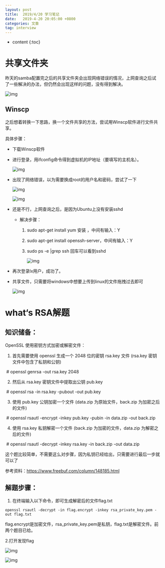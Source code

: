 ```yaml
---
layout: post
title:  2019/4/20 学习笔记
date:   2019-4-20 20:05:00 +0800
categories: 文章
tag: interview
---
```


* content
{:toc}
# 共享文件夹

昨天的samba配置完之后的共享文件夹会出现网络错误的情况，上网查询之后试了一些解决的办法，但仍然会出现这样的问题，没有得到解决。

![img](https://wx1.sinaimg.cn/mw690/0066mMjily1g28z5010yij30fo06w3ym.jpg)

## Winscp

之后想着转换一下思路，换一个文件共享的方法，尝试用Winscp软件进行文件共享。

具体步骤：

- 下载Winscp软件

- 进行登录，用ifconfig命令得到虚拟机的IP地址（要填写的主机名）。

  ![img](https://wx1.sinaimg.cn/mw690/0066mMjily1g28z5011adj30hs0by74c.jpg)

- 出现了网络错误，以为需要换成root的用户名和密码，尝试了一下

  ![img](https://wx3.sinaimg.cn/mw690/0066mMjily1g28z5016l2j30ep06yt8p.jpg)

  ![img](https://wx4.sinaimg.cn/mw690/0066mMjily1g28z5019dlj30hs0by74c.jpg)

- 还是不行，上网查询之后，是因为Ubuntu上没有安装sshd

  - 解决步骤：

    1. sudo apt-get install yum 安装 ，中间有输入：Y

    2. sudo apt-get install openssh-server，中间有输入：Y

    3. sudo ps -e |grep ssh 回车可以看到sshd

       ![img](https://wx2.sinaimg.cn/mw690/0066mMjily1g28z501luhj30j40253yp.jpg)

- 再次登录lx用户，成功了。

- 共享文件，只需要将windows中想要上传到linux的文件拖拽过去即可

  ![img](https://wx4.sinaimg.cn/mw690/0066mMjily1g28z5028q1j30tk06lq3i.jpg)

# what‘s RSA解题

## 知识储备：

OpenSSL 使用密钥方式加密或解密文件：

1. 首先需要使用 openssl 生成一个 2048 位的密钥 rsa.key 文件 (rsa.key 密钥文件中包含了私钥和公钥)

​      \# openssl genrsa -out rsa.key 2048

2. 然后从 rsa.key 密钥文件中提取出公钥 pub.key

​     \# openssl rsa -in rsa.key -pubout -out pub.key

3. 使用 pub.key 公钥加密一个文件 (data.zip 为原始文件，back.zip 为加密之后的文件)

​     \# openssl rsautl -encrypt -inkey pub.key -pubin -in data.zip -out back.zip

4. 使用 rsa.key 私钥解密一个文件 (back.zip 为加密的文件，data.zip 为解密之后的文件)

​     \# openssl rsautl -decrypt -inkey rsa.key -in back.zip -out data.zip

这个题比较简单，不需要这么对步骤，因为私钥已经给出，只需要进行最后一步就可以了

参考资料：https://www.freebuf.com/column/148185.html

## 解题步骤：

1. 在终端输入以下命令，即可生成解密后的文件flag.txt

~~~
openssl rsautl -decrypt -in flag.encrypt -inkey rsa_private_key.pem -out flag.txt
~~~

flag.encrypt是加密文件，rsa_private_key.pem是私钥，flag.txt是解密文件。前两个题目已给。

2.打开发现flag

![img](https://wx1.sinaimg.cn/mw690/0066mMjily1g28z503444j30ey03o0sr.jpg)

![img](https://wx1.sinaimg.cn/mw690/0066mMjily1g28z5049nuj308q0163yc.jpg)
